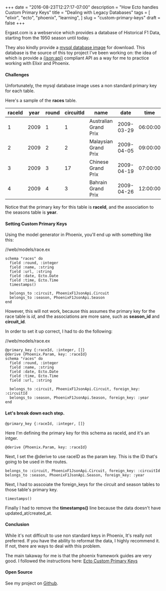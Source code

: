 +++
date = "2016-08-23T12:27:17-07:00"
description = "How Ecto handles Custom Primary Keys"
title = "Dealing with Legacy Databases"
tags = [
  "elixir",
  "ecto",
  "phoenix",
  "learning",
]
slug = "custom-primary-keys"
draft = false
+++

Ergast.com is a webservice which provides a database of Historical F1 Data, starting from the 1950 season until today.

They also kindly provide a [mysql database image](http://ergast.com/mrd/db/) for download. This database is the source of this toy project I've been working on: the idea of which is provide a [{json:api}](http://jsonapi.org/) compliant API as a way for me to practice working with Elixir and Phoenix.

#### Challenges

Unfortunately, the mysql database image uses a non standard primary key for each table.

Here's a sample of the __races__ table.

| raceId | year | round | circuitId | name                          | date       | time     | url                                                             |
|--------|------|-------|-----------|-------------------------------|------------|----------|-----------------------------------------------------------------|
| 1      | 2009 | 1     | 1         | Australian Grand Prix         | 2009-03-29 | 06:00:00 | http://en.wikipedia.org/wiki/2009_Australian_Grand_Prix         |
| 2      | 2009 | 2     | 2         | Malaysian Grand Prix          | 2009-04-05 | 09:00:00 | http://en.wikipedia.org/wiki/2009_Malaysian_Grand_Prix          |
| 3      | 2009 | 3     | 17        | Chinese Grand Prix            | 2009-04-19 | 07:00:00 | http://en.wikipedia.org/wiki/2009_Chinese_Grand_Prix            |
| 4      | 2009 | 4     | 3         | Bahrain Grand Prix            | 2009-04-26 | 12:00:00 | http://en.wikipedia.org/wiki/2009_Bahrain_Grand_Prix            |

Notice that the primary key for this table is __raceId__, and the association to the seasons table is __year__.

#### Setting Custom Primary Keys

Using the model generator in Phoenix, you'll end up with something like this:

//web/models/race.ex
```
schema "races" do
  field :round, :integer
  field :name, :string
  field :url, :string
  field :date, Ecto.Date
  field :time, Ecto.Time
  timestamps()

  belongs_to :circuit, PhoenixF1JsonApi.Circuit
  belongs_to :season, PhoenixF1JsonApi.Season
end
```

However, this will not work, because this assumes the primary key for the race table is _id_, and the associations are more sane, such as __season_id__ and __circuit_id__.

In order to set it up correct, I had to do the following:

//web/models/race.ex
```
@primary_key {:raceId, :integer, []}
@derive {Phoenix.Param, key: :raceId}
schema "races" do
  field :round, :integer
  field :name, :string
  field :date, Ecto.Date
  field :time, Ecto.Time
  field :url, :string

  belongs_to :circuit, PhoenixF1JsonApi.Circuit, foreign_key: :circuitId
  belongs_to :season, PhoenixF1JsonApi.Season, foreign_key: :year
end
```

#### Let's break down each step.

```
@primary_key {:raceId, :integer, []}
```

Here I'm defining the primary key for this schema as raceId, and it's an intger.

```
@derive {Phoenix.Param, key: :raceId}
```
Next, I set the @derive to use raceID as the param key. This is the ID that's going to be used in the routes.

```
belongs_to :circuit, PhoenixF1JsonApi.Circuit, foreign_key: :circuitId
belongs_to :season, PhoenixF1JsonApi.Season, foreign_key: :year
```
Next, I had to asscoiate the foreign_keys for the circuit and season tables to those table's primary key.
```
timestamps()
```
Finally I had to remove the __timestamps()__ line because the data doesn't have updated_at/created_at.


#### Conclusion
While it's not difficult to use non standard keys in Phoenix, It's really not preferred. If you have the ability to reformat the data, I highly recommend it. If not, there are ways to deal with this problem.

The main takaway for me is that the phoenix framework guides are very good. I followed the instructions here:
[Ecto Custom Primary Keys](http://www.phoenixframework.org/docs/ecto-custom-primary-keys)





#### Open Source
See my project on [Github](https://github.com/bennycwong/phoenix_f1_json_api).
